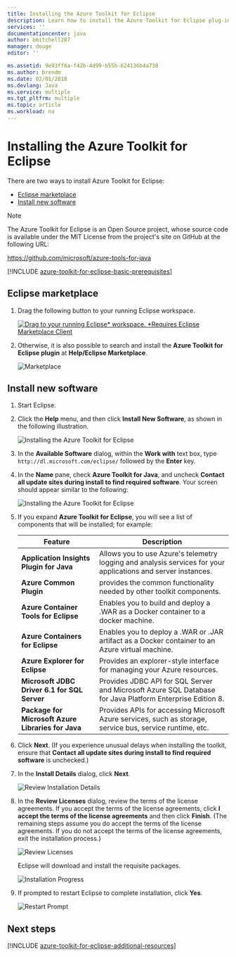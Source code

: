 ```yaml
---
title: Installing the Azure Toolkit for Eclipse
description: Learn how to install the Azure Toolkit for Eclipse plug-in to create and deploy cloud applications to Azure.
services: ''
documentationcenter: java
author: bmitchell287
manager: douge
editor: ''

ms.assetid: 9e93ff6a-f42b-4d99-b55b-624136b4a730
ms.author: brendm
ms.date: 02/01/2018
ms.devlang: Java
ms.service: multiple
ms.tgt_pltfrm: multiple
ms.topic: article
ms.workload: na
---
```


# Installing the Azure Toolkit for Eclipse

There are two ways to install Azure Toolkit for Eclipse:

  - [Eclipse marketplace](#eclipse-marketplace)
  - [Install new software](#install-new-software)

> [!NOTE] 
> 
> The Azure Toolkit for Eclipse is an Open Source project, whose source code is available under the MIT License from the project's site on GitHub at the following URL: 
> 
> <https://github.com/microsoft/azure-tools-for-java> 
> 

[!INCLUDE [azure-toolkit-for-eclipse-basic-prerequisites](../includes/azure-toolkit-for-eclipse-basic-prerequisites.md)]

## Eclipse marketplace

1. Drag the following button to your running Eclipse workspace.

    [![Drag to your running Eclipse* workspace. *Requires Eclipse Marketplace Client](https://marketplace.eclipse.org/sites/all/themes/solstice/public/images/marketplace/btn-install.png)](http://marketplace.eclipse.org/marketplace-client-intro?mpc_install=1919278 "Drag to your running Eclipse* workspace. *Requires Eclipse Marketplace Client")

2. Otherwise, it is also possible to search and install the **Azure Toolkit for Eclipse plugin** at **Help/Eclipse Marketplace**.

    ![Marketplace](./media/azure-toolkit-for-eclipse-installation/marketplace.png)

## Install new software

1. Start Eclipse.

1. Click the **Help** menu, and then click **Install New Software**, as shown in the following illustration.

   ![Installing the Azure Toolkit for Eclipse][01]

1. In the **Available Software** dialog, within the **Work with** text box, type `http://dl.microsoft.com/eclipse/` followed by the **Enter** key.

1. In the **Name** pane, check **Azure Toolkit for Java**, and uncheck **Contact all update sites during install to find required software**. Your screen should appear similar to the following:

   ![Installing the Azure Toolkit for Eclipse][02]

1. If you expand **Azure Toolkit for Eclipse**, you will see a list of components that will be installed; for example:

   | Feature | Description | 
   |---|---| 
   | **Application Insights Plugin for Java** | Allows you to use Azure's telemetry logging and analysis services for your applications and server instances. | 
   | **Azure Common Plugin** | provides the common functionality needed by other toolkit components. | 
   | **Azure Container Tools for Eclipse** | Enables you to build and deploy a .WAR as a Docker container to a docker machine. | 
   | **Azure Containers for Eclipse** | Enables you to deploy a .WAR or .JAR artifact as a Docker container to an Azure virtual machine. | 
   | **Azure Explorer for Eclipse** | Provides an explorer-style interface for managing your Azure resources. | 
   | **Microsoft JDBC Driver 6.1 for SQL Server** | Provides JDBC API for SQL Server and Microsoft Azure SQL Database for Java Platform Enterprise Edition 8. | 
   | **Package for Microsoft Azure Libraries for Java** | Provides APIs for accessing Microsoft Azure services, such as storage, service bus, service runtime, etc. | 

1. Click **Next**. (If you experience unusual delays when installing the toolkit, ensure that **Contact all update sites during install to find required software** is unchecked.)

1. In the **Install Details** dialog, click **Next**.

   ![Review Installation Details][03]

1. In the **Review Licenses** dialog, review the terms of the license agreements. If you accept the terms of the license agreements, click **I accept the terms of the license agreements** and then click **Finish**. (The remaining steps assume you do accept the terms of the license agreements. If you do not accept the terms of the license agreements, exit the installation process.)

   ![Review Licenses][04]

   Eclipse will download and install the requisite packages.

   ![Installation Progress][05]

1. If prompted to restart Eclipse to complete installation, click **Yes**.

   ![Restart Prompt][06]

## Next steps

[!INCLUDE [azure-toolkit-for-eclipse-additional-resources](../includes/azure-toolkit-for-eclipse-additional-resources.md)]

<!-- URL List -->

<!-- Legacy MSDN URL = https://msdn.microsoft.com/library/azure/hh690946.aspx -->

<!-- IMG List -->
[01]: media/azure-toolkit-for-eclipse-installation/eclipse-installation-01.png
[02]: media/azure-toolkit-for-eclipse-installation/eclipse-installation-02.png
[03]: media/azure-toolkit-for-eclipse-installation/eclipse-installation-03.png
[04]: media/azure-toolkit-for-eclipse-installation/eclipse-installation-04.png
[05]: media/azure-toolkit-for-eclipse-installation/eclipse-installation-05.png
[06]: media/azure-toolkit-for-eclipse-installation/eclipse-installation-06.png
